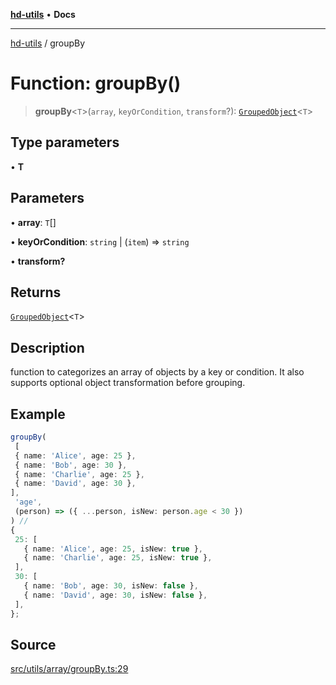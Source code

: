 [**hd-utils**](../README.md) • **Docs**

***

[hd-utils](../globals.md) / groupBy

# Function: groupBy()

> **groupBy**\<`T`\>(`array`, `keyOrCondition`, `transform`?): [`GroupedObject`](../type-aliases/GroupedObject.md)\<`T`\>

## Type parameters

• **T**

## Parameters

• **array**: `T`[]

• **keyOrCondition**: `string` \| (`item`) => `string`

• **transform?**

## Returns

[`GroupedObject`](../type-aliases/GroupedObject.md)\<`T`\>

## Description

function to categorizes an array of objects by a key or condition. It also supports optional object transformation before grouping.

## Example

```ts
groupBy(
 [
 { name: 'Alice', age: 25 },
 { name: 'Bob', age: 30 },
 { name: 'Charlie', age: 25 },
 { name: 'David', age: 30 },
],
 'age',
 (person) => ({ ...person, isNew: person.age < 30 })
) // 
{
 25: [
   { name: 'Alice', age: 25, isNew: true },
   { name: 'Charlie', age: 25, isNew: true },
 ],
 30: [
   { name: 'Bob', age: 30, isNew: false },
   { name: 'David', age: 30, isNew: false },
 ],
};
```

## Source

[src/utils/array/groupBy.ts:29](https://github.com/AhmadHddad/h-utils/blob/b1dfa95e218c9605f39fc234662ef50e62fadcb8/src/utils/array/groupBy.ts#L29)
